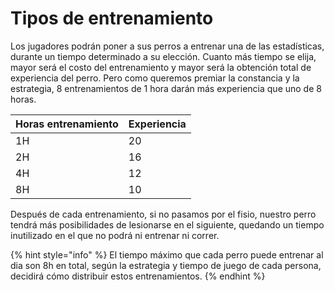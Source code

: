 # Tipos de entrenamiento

Los jugadores podrán poner a sus perros a entrenar una de las estadísticas, durante un tiempo determinado a su elección. Cuanto más tiempo se elija, mayor será el costo del entrenamiento y mayor será la obtención total de experiencia del perro. Pero como queremos premiar la constancia y la estrategia, 8 entrenamientos de 1 hora darán más experiencia que uno de 8 horas.

| Horas entrenamiento | Experiencia |
| ------------------- | ----------- |
| 1H                  | 20          |
| 2H                  | 16          |
| 4H                  | 12          |
| 8H                  | 10          |

Después de cada entrenamiento, si no pasamos por el fisio, nuestro perro tendrá más posibilidades de lesionarse en el siguiente, quedando un tiempo inutilizado en el que no podrá ni entrenar ni correr.

{% hint style="info" %}
El tiempo máximo que cada perro puede entrenar al dia son 8h en total, según la estrategia y tiempo de juego de cada persona, decidirá cómo distribuir estos entrenamientos.
{% endhint %}
